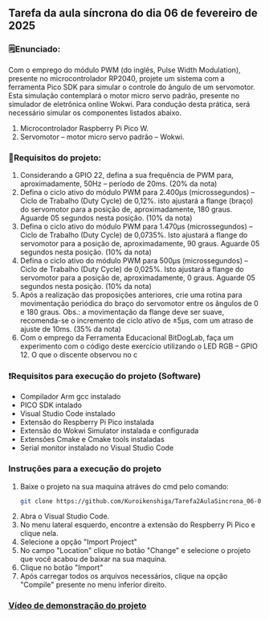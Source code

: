 ## Tarefa da aula síncrona do dia 06 de fevereiro de 2025

### 🗒️Enunciado:
Com o emprego do módulo PWM (do inglês, Pulse Width Modulation),
presente no microcontrolador RP2040, projete um sistema com a
ferramenta Pico SDK para simular o controle do ângulo de um
servomotor. Esta simulação contemplará o motor micro servo
padrão, presente no simulador de eletrônica online Wokwi. Para
condução desta prática, será necessário simular os componentes
listados abaixo.
1) Microcontrolador Raspberry Pi Pico W.
2) Servomotor – motor micro servo padrão – Wokwi.

### 📝Requisitos do projeto:
1) Considerando a GPIO 22, defina a sua frequência de PWM para,
aproximadamente, 50Hz – período de 20ms. (20% da nota)
2) Defina o ciclo ativo do módulo PWM para 2.400µs
(microssegundos) – Ciclo de Trabalho (Duty Cycle) de 0,12%. isto
ajustará a flange (braço) do servomotor para a posição de,
aproximadamente, 180 graus. Aguarde 05 segundos nesta
posição. (10% da nota)
3) Defina o ciclo ativo do módulo PWM para 1.470µs
(microssegundos) – Ciclo de Trabalho (Duty Cycle) de 0,0735%.
Isto ajustará a flange do servomotor para a posição de,
aproximadamente, 90 graus. Aguarde 05 segundos nesta
posição. (10% da nota)
4) Defina o ciclo ativo do módulo PWM para 500µs
(microssegundos) – Ciclo de Trabalho (Duty Cycle) de 0,025%.
Isto ajustará a flange do servomotor para a posição de,
aproximadamente, 0 graus. Aguarde 05 segundos nesta
posição. (10% da nota)
5) Após a realização das proposições anteriores, crie uma rotina
para movimentação periódica do braço do servomotor entre os
ângulos de 0 e 180 graus. Obs.: a movimentação da flange deve
ser suave, recomenda-se o incremento de ciclo ativo de ±5µs,
com um atraso de ajuste de 10ms. (35% da nota)
6) Com o emprego da Ferramenta Educacional BitDogLab, faça
um experimento com o código deste exercício utilizando o LED
RGB – GPIO 12. O que o discente observou no c

### ❗Requisitos para execução do projeto (Software)
- Compilador Arm gcc instalado
- PICO SDK intalado
- Visual Studio Code instalado
- Extensão do Respberry Pi Pico instalada
- Extensão do Wokwi Simulator instalada e configurada
- Extensões Cmake e Cmake tools instaladas 
- Serial monitor instalado no Visual Studio Code

### Instruções para a execução do projeto

1. Baixe o projeto na sua maquina atráves do cmd pelo comando: 
    ```bash 
    git clone https://github.com/Kuroikenshiga/Tarefa2AulaSincrona_06-02.git
2. Abra o Visual Studio Code.
3. No menu lateral esquerdo, encontre a extensão do Respberry Pi Pico e clique nela.
4. Selecione a opção "Import Project"
5. No campo "Location" clique no botão "Change" e selecione o projeto que você acabou de baixar na sua maquina.
6. Clique no botão "Import"
7. Após carregar todos os arquivos necessários, clique na opção "Compile" presente no menu inferior direito.

### [Vídeo de demonstração do projeto](https://youtu.be/Weyimyu6Oy4)